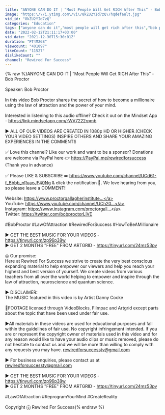 ```yaml
---
title: "ANYONE CAN DO IT | “Most People Will Get RICH After This” - Bob Proctor"
image: "https:\/\/i.ytimg.com\/vi\/8kZU2YId7zQ\/hqdefault.jpg"
vid_id: "8kZU2YId7zQ"
categories: "Education"
tags: ["anyone can do it","most people will get rich after this","bob proctor"]
date: "2022-02-12T21:11:17+03:00"
vid_date: "2021-12-30T15:30:01Z"
duration: "PT4M26S"
viewcount: "401097"
likeCount: "11527"
dislikeCount: ""
channel: "Rewired For Success"
---
```

{% raw %}ANYONE CAN DO IT | “Most People Will Get RICH After This” - Bob Proctor<br /><br />Speaker: Bob Proctor<br /><br />In this video Bob Proctor shares the secret of how to become a millionaire using the law of attraction and the power of your mind.<br /><br />Interested in listening to this audio offline? Check it out on the Mindset App - <a rel="nofollow" target="blank" href="https://link.mindsetapp.com/rWV7222rpmb">https://link.mindsetapp.com/rWV7222rpmb</a><br /><br />► ALL OF OUR VIDEOS ARE CREATED IN 1080p HD OR HIGHER.(CHECK YOUR VIDEO SETTINGS) INSPIRE OTHERS AND SHARE YOUR AMAZING EXPERIENCES IN THE COMMENTS<br /><br />✅ Love this channel? Like our work and want to be a sponsor? Donations are welcome via PayPal here 👉 <a rel="nofollow" target="blank" href="https://PayPal.me/rewiredforsuccess">https://PayPal.me/rewiredforsuccess</a> (Thank you in advance)<br /><br />✅ Please LIKE &amp; SUBSCRIBE ➡️ <a rel="nofollow" target="blank" href="https://www.youtube.com/channel/UCd61-f_Bbbb_nRuacJF40Ng">https://www.youtube.com/channel/UCd61-f_Bbbb_nRuacJF40Ng</a> &amp; click the notification 🔔. We love hearing from you, so please leave a COMMENT!<br /><br />Website: <a rel="nofollow" target="blank" href="https://www.proctorgallagherinstitute...">https://www.proctorgallagherinstitute...</a><br />YouTube: <a rel="nofollow" target="blank" href="https://www.youtube.com/channel/UCh20...">https://www.youtube.com/channel/UCh20...</a><br />Instagram: <a rel="nofollow" target="blank" href="https://www.instagram.com/proctorgall...">https://www.instagram.com/proctorgall...</a><br />Twitter: <a rel="nofollow" target="blank" href="https://twitter.com/bobproctorLIVE">https://twitter.com/bobproctorLIVE</a><br /><br />#BobProctor #LawOfAttraction #RewiredForSuccess #HowToBeAMillionaire<br /><br />► GET THE BEST MUSIC FOR YOUR VIDEOS - <a rel="nofollow" target="blank" href="https://tinyurl.com/zp96p38w">https://tinyurl.com/zp96p38w</a><br />► GET 2 MONTHS &quot;FREE&quot; FROM ARTGRID - <a rel="nofollow" target="blank" href="https://tinyurl.com/24mz53pv">https://tinyurl.com/24mz53pv</a><br /><br />◎ Our promise:<br />Here at Rewired For Success we strive to create the very best conscious expanding material to help empower our viewers and help you reach your highest and best version of yourself. We create videos from various teachers from all over the world helping to empower and inspire through the law of attraction, neuroscience and quantum science.<br /><br />► DISCLAIMER:<br />The MUSIC featured in this video is by Artist Danny Cocke<br /><br />🎥FOOTAGE licensed through VideoBlocks, Filmpac and Artgrid except parts about the topic that have been used under fair use.<br /><br />►All materials in these videos are used for educational purposes and fall within the guidelines of fair use. No copyright infringement intended. If you are or represent the copyright owner of materials used in this video and for any reason would like to have your audio clips or music removed, please do not hesitate to contact us and we will be more than willing to comply with any requests you may have. rewiredforsuccesstv@gmail.com<br /><br />► For business enquiries, please contact us at rewiredforsuccesstv@gmail.com<br /><br />► GET THE BEST MUSIC FOR YOUR VIDEOS - <a rel="nofollow" target="blank" href="https://tinyurl.com/zp96p38w">https://tinyurl.com/zp96p38w</a><br />► GET  2 MONTHS &quot;FREE&quot; FROM ARTGRID - <a rel="nofollow" target="blank" href="https://tinyurl.com/24mz53pv">https://tinyurl.com/24mz53pv</a><br /><br />#LawOfAttraction #ReprogramYourMind #CreateReality<br /><br />Copyright ⓒ Rewired For Success{% endraw %}

